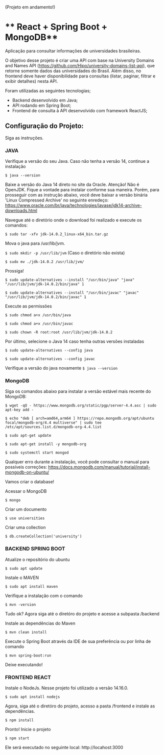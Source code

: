 (Projeto em andamento!)

# ** React + Spring Boot + MongoDB**

Aplicação para consultar informações de universidades brasileiras.

O objetivo desse projeto é criar uma API com base na University Domains and Names API  (https://github.com/Hipo/university-domains-list-api), que retorne somente dados das universidades do Brasil. Além disso, no frontend deve haver disponibilidade para consultas (listar, paginar, filtrar e exibir detalhes) nesta API.

Foram utilizadas as seguintes tecnologias;

- Backend desenvolvido em Java;
- API rodando em Spring Boot;
- Frontend de consulta à API desenvolvido com framework ReactJS;


## **Configuração do Projeto:**

Siga as instruções.


### **JAVA**

Verifique a versão do seu Java. Caso não tenha a versão 14, continue a instalação

`$ java --version`

Baixe a versão do Java 14 direto no site da Oracle. Atenção! Não é OpenJDK. Fique a vontade para instalar conforme sua maneira. Porém, para prosseguir com as instrução abaixo, você deve baixar a versão binária 'Linux Compressed Archive' no seguinte enredeço: https://www.oracle.com/br/java/technologies/javase/jdk14-archive-downloads.html

Navegue até o diretório onde o download foi realizado e execute os comandos:

`$ sudo tar -xfv jdk-14.0.2_linux-x64_bin.tar.gz`

Mova o java para /usr/lib/jvm. 

`$ sudo mkdir -p /usr/lib/jvm` (Caso o diretório não exista)

`$ sudo mv ./jdk-14.0.2 /usr/lib/jvm/`

Prossiga!

`$ sudo update-alternatives --install "/usr/bin/java" "java" "/usr/lib/jvm/jdk-14.0.2/bin/java" 1 `

`$ sudo update-alternatives --install "/usr/bin/javac" "javac" "/usr/lib/jvm/jdk-14.0.2/bin/javac" 1`

Execute as permissões

`$ sudo chmod a+x /usr/bin/java`

`$ sudo chmod a+x /usr/bin/javac`

`$ sudo chown -R root:root /usr/lib/jvm/jdk-14.0.2`

Por último, selecione o Java 14 caso tenha outras versões instaladas

`$ sudo update-alternatives --config java`

`$ sudo update-alternatives --config javac`

Verifique a versão do java novamente
`$ java --version`


### **MongoDB**

Siga os comandos abaixo para instalar a versão estável mais recente do MongoDB:

`$ wget -qO - https://www.mongodb.org/static/pgp/server-4.4.asc | sudo apt-key add -`

`$ echo "deb [ arch=amd64,arm64 ] https://repo.mongodb.org/apt/ubuntu focal/mongodb-org/4.4 multiverse" | sudo tee /etc/apt/sources.list.d/mongodb-org-4.4.list`

`$ sudo apt-get update`

`$ sudo apt-get install -y mongodb-org`

`$ sudo systemctl start mongod`

Qualquer erro durante a instalação, você pode consultar o manual para possíveis correções: https://docs.mongodb.com/manual/tutorial/install-mongodb-on-ubuntu/

Vamos criar o database!

Acessar o  MongoDB

`$ mongo`

Criar um documento

`$ use universities`

Criar uma collection

`$ db.createCollection('university')`


### **BACKEND SPRING BOOT**

Atualize o repositório do ubuntu

`$ sudo apt update`

Instale o MAVEN

`$ sudo apt install maven`

Verifique a instalação com o comando

`$ mvn -version`

Tudo ok? Agora siga até o diretóro do projeto e acesse a subpasta /backend

Instale as dependências do Maven

`$ mvn clean install`

Execute o Spring Boot através da IDE de sua preferência ou por linha de comando

`$ mvn spring-boot:run`

Deixe executando!

### **FRONTEND REACT**

Instale o NodeJs. Nesse projeto foi utilizado a versão 14.16.0.

`$ sudo apt install nodejs`

Agora, siga até o diretóro do projeto, acesso a pasta /frontend e instale as dependências.

`$ npm install`

Pronto! Inicie o projeto

`$ npm start`

Ele será executado no seguinte local: http://locahost:3000

